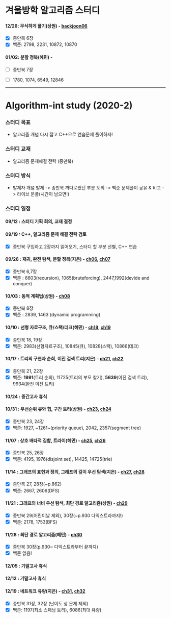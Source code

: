 # 겨울방학 알고리즘 스터디

#### 12/26: 무식하게 풀기(상원) -  [backjoon06](./pt/backjoon06.md)
- [x] 종만북 6장
- [x] 백준: 2798, 2231, 10872, 10870 

#### 01/02: 분할 정복(혜민) - 
- [ ] 종만북 7장
- [ ] 1780, 1074, 6549, 12846


---

# Algorithm-int study (2020-2)

### 스터디 목표
- 알고리즘 개념 다시 잡고 C++으로 연습문제 풀이하자!

### 스터디 교재
- 알고리즘 문제해결 전략 (종만북)

### 스터디 방식 
- 발제자 개념 발제 -> 종만북 까다로웠던 부분 토의 -> 백준 문제풀이 공유 & 비교 -> 라이브 문풀(시간이 남으면!)

### 스터디 일정

#### 09/12 : 스터디 기획 회의, 교재 결정
#### 09/19 : C++, 알고리즘 문제 해결 전략 검토
- [x] 종만북 구입하고 2장까지 읽어오기, 스터디 할 부분 선별, C++ 연습

#### 09/26 : 재귀, 완전 탐색, 분할 정복(지은) - [ch06](./pt/lecture06.md), [ch07](./pt/lecture07.md)

- [x] 종만북 6,7장
- [x] 백준 : 6603(recursion), 1065(bruteforcing), 2447,1992(devide and conquer)

#### 10/03 : 동적 계획법(상원) - [ch08](./pt/lecture08.md)
- [x] 종만북 8장
- [x] 백준 : 2839, 1463 (dynamic programming)

#### 10/10 : 선형 자료구조, 큐/스택/데크(혜민) - [ch18](./pt/lecture18.md), [ch19](./pt/lecture19.md)
- [x] 종만북 18, 19장
- [x] 백준: 2983(선형자료구조), 10845(큐), 10828(스택), 10866(데크)

#### 10/17 : 트리의 구현과 순회, 이진 검색 트리(지은) - [ch21](./pt/lecture21.md), [ch22](./pt/lecture22.md)
- [x] 종만북 21, 22장
- [x] 백준: **1991**(트리 순회), 11725(트리의 부모 찾기), **5639**(이진 검색 트리), 9934(완전 이진 트리)

#### 10/24 : 중간고사 휴식

#### 10/31 : 우선순위 큐와 힙, 구간 트리(상원) - [ch23](./pt/lecture23.md), [ch24](./pt/lecture24.md)
- [x] 종만북 23, 24장
- [x] 백준: 1927, ~1261~(priority queue), 2042, 2357(segment tree)

#### 11/07 : 상호 배타적 집합, 트라이(혜민) - [ch25](./pt/lecture25.md), [ch26](./pt/lecture26.md)
- [x] 종만북 25, 26장
- [x] 백준: 4195, 1976(disjoint set), 14425, 14725(trie)

#### 11/14 : 그래프의 표현과 정의, 그래프의 깊이 우선 탐색(지은) - [ch27](./pt/lecture27.md), [ch28](./pt/lecture28.md)
- [x] 종만북 27, 28장(~p.862)
- [x] 백준: 2667, 2606(DFS)

#### 11/21 : 그래프의 너비 우선 탐색, 최단 경로 알고리즘(상원) - [ch29](./pt/lecture29.md)
- [x] 종만북 29(어린이날 제외), 30장(~p.930 다익스트라까지!)
- [x] 백준: 2178, 1753(BFS)

#### 11/28 : 최단 경로 알고리즘(혜민) - [ch30](./pt/lecture30.md)
- [x] 종만북 30장(p.930~ 다익스트라부터 끝까지)
- [x] 백준 없음!

#### 12/05 : 기말고사 휴식

#### 12/12 : 기말고사 휴식

#### 12/19 : 네트워크 유량(지은) -  [ch31](./pt/lecture31.md),  [ch32](./pt/lecture32.md)
- [x] 종만북 31장, 32장 (난이도 상 문제 제외) 
- [x] 백준: 1197(최소 스패닝 트리), 6086(최대 유량)
